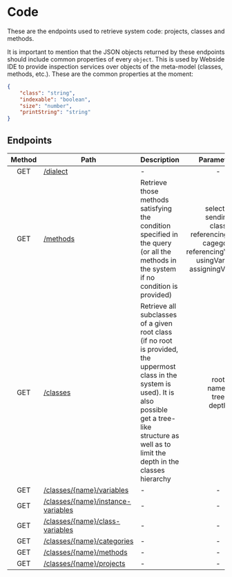 # Code
These are the endpoints used to retrieve system code: projects, classes and methods.

It is important to mention that the JSON objects returned by these endpoints should include common properties of every `object`. This is used by Webside IDE to provide inspection services over objects of the meta-model (classes, methods, etc.).
These are the common properties at the moment:

```json
{
    "class": "string",
    "indexable": "boolean",
    "size": "number",
    "printString": "string"
}
```
## Endpoints

| Method | Path | Description | Parameters | Payload |
| :--: | -- | -- | :--: | -- |
| GET | [/dialect](dialect/get.md) | - | - | - |
| GET | [/methods](methods/get.md) | Retrieve those methods satisfying the condition specified in the query (or all the methods in the system if no condition is provided) | selector<br />sending<br />class<br />referencingClass<br />cagegory<br />referencingVariable<br />usingVariable<br />assigningVariable | | - |
| GET | [/classes](classes/get.md) | Retrieve all subclasses of a given root class (if no root is provided, the uppermost class in the system is used). It is also possible get a tree-like structure as well as to limit the depth in the classes hierarchy | root<br />names<br />tree<br />depth | | - |
| GET | [/classes/{name}/variables](classes/variables/get.md) | - | - | - |
| GET | [/classes/{name}/instance-variables](classes/instance-variables/get.md) | - | - | - |
| GET | [/classes/{name}/class-variables](classes/class-variables/get.md) | - | - | - |
| GET | [/classes/{name}/categories](classes/categories/get.md) | - | - | - |
| GET | [/classes/{name}/methods](classes/methods/get.md) | - | - | - |
| GET | [/classes/{name}/projects](projects/get.md) | - | - | - |